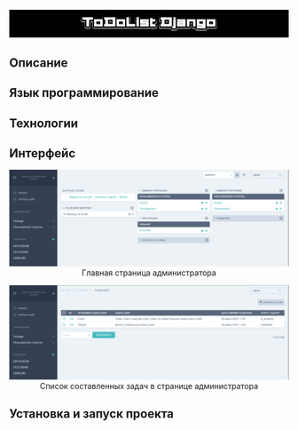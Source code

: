 ![Header](https://github.com/SultanovAsadbek/ToDoList-Django/blob/Example/Project_assets/prj_name.gif)

## Описание

## Язык программирование

## Технологии

## Интерфейс
<p align="center">
  <img src="https://github.com/SultanovAsadbek/ToDoList-Django/blob/Example/Project_assets/main_admin_page.png">
  Главная страница администратора
</p>

<p align="center">
  <img src="https://github.com/SultanovAsadbek/ToDoList-Django/blob/Example/Project_assets/taks_list_admin_page.png">
  Список составленных задач в странице администратора
</p>

## Установка и запуск проекта
